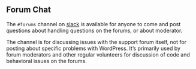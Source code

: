 ## Forum Chat

The `#forums` channel on [slack](https://make.wordpress.org/chat/) is available for anyone to come and post questions about handling questions on the forums, or about moderator.

The channel is for discussing issues with the support forum itself, not for posting about specific problems with WordPress. It’s primarily used by forum moderators and other regular volunteers for discussion of code and behavioral issues on the forums.